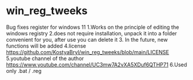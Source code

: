 # win_reg_tweeks
Bug fixes register for windows 11
1.Works on the principle of editing the windows registry
2.does not require installation, unpack it into a folder convenient for you, after use you can delete it
3. In the future, new functions will be added
4.license https://github.com/KostyaBryl/win_reg_tweeks/blob/main/LICENSE
5.youtube channel of the author https://www.youtube.com/channel/UC3mw7A2vXA5XDuf6QTHP71
6.Used only .bat / .reg
